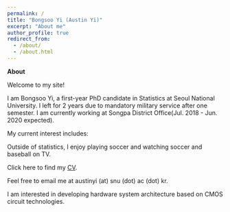 ```yaml
---
permalink: /
title: "Bongsoo Yi (Austin Yi)"
excerpt: "About me"
author_profile: true
redirect_from:
  - /about/
  - /about.html
---
```


**About**  

Welcome to my site!  

I am Bongsoo Yi, a first-year PhD candidate in Statistics at Seoul National University. I left for 2 years due to mandatory military service after one semester. I am currently working at Songpa District Office(Jul. 2018 - Jun. 2020 expected).

My current interest includes:



Outside of statistics, I enjoy playing soccer and watching soccer and baseball on TV.

Click here to find my [CV](https://austinyi.github.io/assets/CV.pdf).

Feel free to email me at austinyi (at) snu (dot) ac (dot) kr.




I am interested in developing hardware system architecture based on CMOS circuit technologies.



